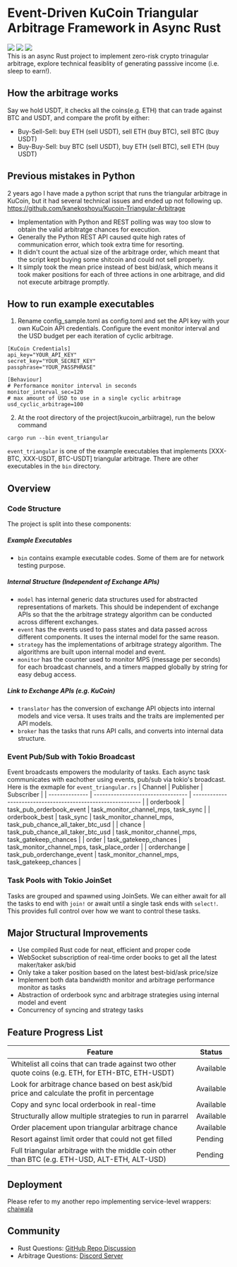 # Event-Driven KuCoin Triangular Arbitrage Framework in Async Rust
[![](https://img.shields.io/crates/v/kucoin-arbitrage)](https://crates.io/crates/kucoin-arbitrage)
[![](https://img.shields.io/docsrs/kucoin_arbitrage)](https://docs.rs/kucoin_arbitrage)
[![](https://img.shields.io/github/license/kanekoshoyu/kucoin_arbitrage)](https://github.com/kanekoshoyu/kucoin_arbitrage/blob/master/LICENSE)  
This is an async Rust project to implement zero-risk crypto trinagular arbitrage, explore technical feasiblity of generating passsive income (i.e. sleep to earn!).  
## How the arbitrage works
Say we hold USDT, it checks all the coins(e.g. ETH) that can trade against BTC and USDT, and compare the profit by either:  
- Buy-Sell-Sell: buy ETH (sell USDT), sell ETH (buy BTC), sell BTC (buy USDT)  
- Buy-Buy-Sell: buy BTC (sell USDT), buy ETH (sell BTC), sell ETH (buy USDT)  
  
## Previous mistakes in Python
2 years ago I have made a python script that runs the triangular arbitrage in KuCoin, but it had several technical issues and ended up not following up.  
https://github.com/kanekoshoyu/Kucoin-Triangular-Arbitrage  
- Implementation with Python and REST polling was way too slow to obtain the valid arbitratge chances for execution.
- Generally the Python REST API caused quite high rates of communication error, which took extra time for resorting.
- It didn't count the actual size of the arbitrage order, which meant that the script kept buying some shitcoin and could not sell properly.
- It simply took the mean price instead of best bid/ask, which means it took maker positions for each of three actions in one arbitrage, and did not execute arbitrage promptly.
## How to run example executables
1. Rename config_sample.toml as config.toml and set the API key with your own KuCoin API credentials. Configure the event monitor interval and the USD budget per each iteration of cyclic arbitrage.   
```
[KuCoin Credentials]
api_key="YOUR_API_KEY"
secret_key="YOUR_SECRET_KEY"
passphrase="YOUR_PASSPHRASE"

[Behaviour]
# Performance monitor interval in seconds
monitor_interval_sec=120
# max amount of USD to use in a single cyclic arbitrage
usd_cyclic_arbitrage=100
```
2. At the root directory of the project(kucoin_arbiitrage), run the below command
```
cargo run --bin event_triangular  
```
`event_triangular` is one of the example executables that implements [XXX-BTC, XXX-USDT, BTC-USDT] triangular arbitrage. There are other executables in the `bin` directory.

## Overview

### Code Structure
The project is split into these components:
  
##### Example Executables
- `bin` contains example executable codes. Some of them are for network testing purpose.
  
##### Internal Structure (Independent of Exchange APIs)
- `model` has internal generic data structures used for abstracted representations of markets. This should be independent of exchange APIs so that the the arbitrage strategy algorithm can be conducted across different exchanges.
- `event` has the events used to pass states and data passed across different components. It uses the internal model for the same reason.
- `strategy` has the implementations of arbitrage strategy algorithm. The algorithms are built upon internal model and event.
- `monitor` has the counter used to monitor MPS (message per seconds) for each broadcast channels, and a timers mapped globally by string for easy debug access.
  
##### Link to Exchange APIs (e.g. KuCoin)
- `translator` has the conversion of exchange API objects into internal models and vice versa. It uses traits and the traits are implemented per API models.
- `broker` has the tasks that runs API calls, and converts into internal data structure.
  
### Event Pub/Sub with Tokio Broadcast
Event broadcasts empowers the modularity of tasks. Each async task communicates with eachother using events, pub/sub via tokio's broadcast. Here is the exmaple for `event_triangular.rs`
| Channel        | Publisher                         | Subscriber                                                  |
| -------------- | --------------------------------- | ----------------------------------------------------------- |
| orderbook      | task_pub_orderbook_event          | task_monitor_channel_mps, task_sync                         |
| orderbook_best | task_sync                         | task_monitor_channel_mps, task_pub_chance_all_taker_btc_usd |
| chance         | task_pub_chance_all_taker_btc_usd | task_monitor_channel_mps, task_gatekeep_chances             |
| order          | task_gatekeep_chances             | task_monitor_channel_mps, task_place_order                  |
| orderchange    | task_pub_orderchange_event        | task_monitor_channel_mps, task_gatekeep_chances             |

### Task Pools with Tokio JoinSet
Tasks are grouped and spawned using JoinSets. We can either await for all the tasks to end with `join!` or await until a single task ends with `select!`. This provides full control over how we want to control these tasks.  

## Major Structural Improvements
- Use compiled Rust code for neat, efficient and proper code
- WebSocket subscription of real-time order books to get all the latest maker/taker ask/bid
- Only take a taker position based on the latest best-bid/ask price/size
- Implement both data bandwidth monitor and arbitrage performance monitor as tasks
- Abstraction of orderbook sync and arbitrage strategies using internal model and event
- Concurrency of syncing and strategy tasks
  
## Feature Progress List
| Feature                                                                                            | Status    |
| -------------------------------------------------------------------------------------------------- | --------- |
| Whitelist all coins that can trade against two other quote coins (e.g. ETH, for ETH-BTC, ETH-USDT) | Available |
| Look for arbitrage chance based on best ask/bid price and calculate the profit in percentage       | Available |
| Copy and sync local orderbook in real-time                                                         | Available |
| Structurally allow multiple strategies to run in pararrel                                          | Available |
| Order placement upon triangular arbitrage chance                                                   | Available |
| Resort against limit order that could not get filled                                               | Pending   |
| Full triangular arbitrage with the middle coin other than BTC (e.g. ETH-USD, ALT-ETH, ALT-USD)     | Pending   |

## Deployment
Please refer to my another repo implementing service-level wrappers: [chaiwala](https://github.com/kanekoshoyu/chaiwala)

## Community
- Rust Questions: [GitHub Repo Discussion](https://github.com/kanekoshoyu/kucoin_arbitrage/discussions)
- Arbitrage Questions: [Discord Server](https://discord.gg/q3j5MYdwnm)
